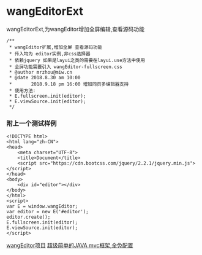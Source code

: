 # wangEditorExt
wangEditorExt,为wangEditor增加全屏编辑,查看源码功能

```
/**
 * wangEditor扩展,增加全屏 查看源码功能
 * 传入均为 editor实例,非css选择器
 * 依赖jquery 如果是layui之类的需要在layui.use方法中使用
 * 全屏功能需要引入 wangEditor-fullscreen.css
 * @author mrzhou@miw.cn
 * @date 2018.8.30 am 10:00
 *       2018.9.18 pm 16:00 增加同页多编辑器支持
 * 使用方法:
 * E.fullscreen.init(editor);
 * E.viewSource.init(editor);
 */
```
### 附上一个测试样例
```
<!DOCTYPE html>
<html lang="zh-CN">
<head>
	<meta charset="UTF-8">
	<title>Document</title>
	<script src="https://cdn.bootcss.com/jquery/2.2.1/jquery.min.js"></script>
</head>
<body>
	<div id="editor"></div>
</body>
</html>
<script>
var E = window.wangEditor;
var editor = new E('#editor');
editor.create();
E.fullscreen.init(editor);
E.viewSource.init(editor);
</script>
```

[wangEditor项目](https://github.com/wangfupeng1988/wangEditor)
[超级简单的JAVA mvc框架,全免配置](https://github.com/askmiw/simpleweb)
